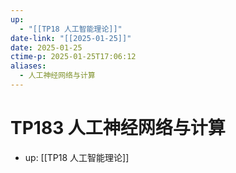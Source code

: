 ```yaml
---
up:
  - "[[TP18 人工智能理论]]"
date-link: "[[2025-01-25]]"
date: 2025-01-25
ctime-p: 2025-01-25T17:06:12
aliases:
  - 人工神经网络与计算
---
```


# TP183 人工神经网络与计算

- up: [[TP18 人工智能理论]]
